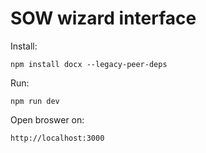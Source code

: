 # SOW wizard interface

Install:

`npm install docx --legacy-peer-deps`

Run:

`npm run dev`

Open broswer on:

`http://localhost:3000`